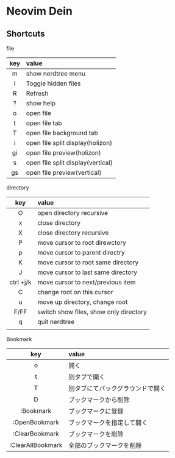 # Neovim Dein

## Shortcuts

file 

|key|value|
|:---:|:---|
|m|show nerdtree menu|
|I|Toggle hidden files|
|R|Refresh|
|?|show help|
|o|open file|
|t|open file tab|
|T|open file background tab|
|i|open file split display(holizon)|
|gi|open file preview(holizon)|
|s|open file split display(vertical)|
|gs|open file preview(vertical)|

directory

|key|value|
|:---:|:---|
|O|open directory recursive|
|x|close directory|
|X|close directory recursive|
|P|move cursor to root direwctory|
|p|move cursor to parent directry|
|K|move cursor to root same directory|
|J|move cursor to last same directory|
|ctrl +j/k|move cursor to next/previous item|
|C|change root on this cursor|
|u|move up directory, change root|
|F/FF|switch show files, show only directory|
|q|quit nerdtree|
|||

Bookmark

|key|value|
|:---:|:---|
|o|開く|
|t|別タブで開く|
|T|別タブにてバックグラウンドで開く|
|D|ブックマークから削除|
|:Bookmark <name>|ブックマークに登録|
|:OpenBookmark <name>|ブックマークを指定して開く|
|:ClearBookmark <name>|ブックマークを削除|
|:ClearAllBookmark|全部のブックマークを削除|